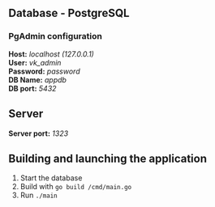 ## Database - PostgreSQL
### PgAdmin configuration

<B> Host:</B> <i>localhost (127.0.0.1)</i> </br>
<B> User:</B> <i>vk_admin</i> </br>
<B> Password:</B> <i>password</i> </br>
<B> DB Name:</B> <i>appdb</i> </br>
<B> DB port:</B> <i>5432</i> </br>

## Server

<B> Server port:</B> <i>1323</i>


## Building and launching the application
1) Start the database
2) Build with `go build /cmd/main.go`
3) Run `./main`

